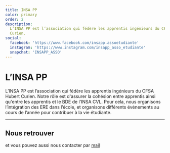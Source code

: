 ```yaml
---
title: INSA PP
color: primary
order: 2
description:
  L’INSA PP est l’association qui fédère les apprentis ingénieurs du CFSA Hubert
  Curien.
social:
  facebook: 'https://www.facebook.com/insapp.assoetudiante'
  instagram: 'https://www.instagram.com/insapp_asso_etudiante'
  snapchat: 'INSAPP_ASSO'
---
```


# L’INSA PP

L’INSA PP est l’association qui fédère les apprentis ingénieurs du CFSA Hubert
Curien. Notre rôle est d'assurer la cohésion entre apprentis ainsi qu'entre les
apprentis et le BDE de l’INSA CVL. Pour cela, nous organisons l’intégration des
ERE dans l’école, et organisons différents événements au cours de l’année pour
contribuer à la vie étudiante.

---

## Nous retrouver

<campus-social :social="social" :color="color"></campus-social>

et vous pouvez aussi nous contacter par [mail](mailto:insapp.insacvl@gmail.com)
